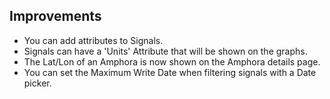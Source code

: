 ## Improvements

* You can add attributes to Signals.
* Signals can have a 'Units' Attribute that will be shown on the graphs.
* The Lat/Lon of an Amphora is now shown on the Amphora details page.
* You can set the Maximum Write Date when filtering signals with a Date picker.
